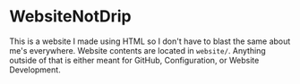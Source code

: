 # WebsiteNotDrip
This is a website I made using HTML so I don't have to blast the same about me's everywhere.
Website contents are located in `website/`. Anything outside of that is either meant for GitHub, Configuration, or Website Development.